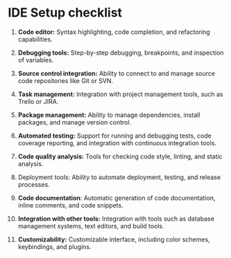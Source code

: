 # IDE Setup checklist

1.  **Code editor:** Syntax highlighting, code completion, and refactoring capabilities.

2.  **Debugging tools:** Step-by-step debugging, breakpoints, and inspection of variables.

3.  **Source control integration:** Ability to connect to and manage source code repositories like Git or SVN.

4.  **Task management:** Integration with project management tools, such as Trello or JIRA.

5.  **Package management:** Ability to manage dependencies, install packages, and manage version control.

6.  **Automated testing:** Support for running and debugging tests, code coverage reporting, and integration with continuous integration tools.

7.  **Code quality analysis:** Tools for checking code style, linting, and static analysis.

8.  Deployment tools: Ability to automate deployment, testing, and release processes.

9.  **Code documentation**: Automatic generation of code documentation, inline comments, and code snippets.

10. **Integration with other tools:** Integration with tools such as database management systems, text editors, and build tools.

11. **Customizability:** Customizable interface, including color schemes, keybindings, and plugins.
